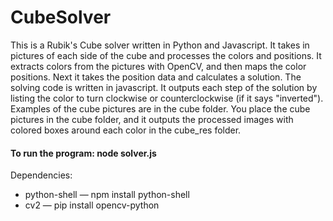 # CubeSolver

This is a Rubik's Cube solver written in Python and Javascript.  It takes in pictures of each side of the cube and processes the colors and positions. It extracts colors from the pictures with OpenCV, and then maps the color positions.  Next it takes the position data and calculates a solution. The solving code is written in javascript.  It outputs each step of the solution by listing the color to turn clockwise or counterclockwise (if it says "inverted").  Examples of the cube pictures are in the cube folder.  You place the cube pictures in the cube folder, and it outputs the processed images with colored boxes around each color in the cube_res folder.
 
#### To run the program: node solver.js 

Dependencies: 
  * python-shell — npm install python-shell  
  * cv2 — pip install opencv-python 

